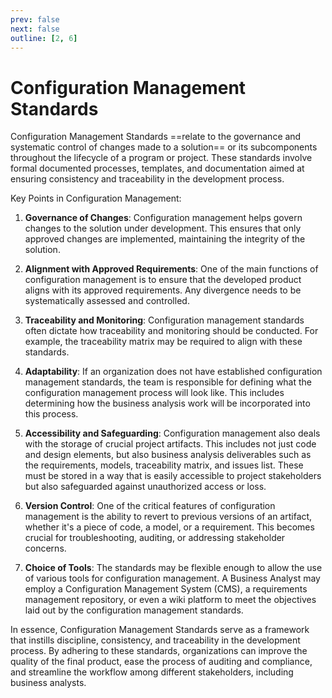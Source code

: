 ```yaml
---
prev: false
next: false
outline: [2, 6]
---
```


# Configuration Management Standards

Configuration Management Standards ==relate to the governance and systematic control of changes made to a solution== or its subcomponents throughout the lifecycle of a program or project. These standards involve formal documented processes, templates, and documentation aimed at ensuring consistency and traceability in the development process.

Key Points in Configuration Management:

1. **Governance of Changes**: Configuration management helps govern changes to the solution under development. This ensures that only approved changes are implemented, maintaining the integrity of the solution.

2. **Alignment with Approved Requirements**: One of the main functions of configuration management is to ensure that the developed product aligns with its approved requirements. Any divergence needs to be systematically assessed and controlled.

3. **Traceability and Monitoring**: Configuration management standards often dictate how traceability and monitoring should be conducted. For example, the traceability matrix may be required to align with these standards.

4. **Adaptability**: If an organization does not have established configuration management standards, the team is responsible for defining what the configuration management process will look like. This includes determining how the business analysis work will be incorporated into this process.

5. **Accessibility and Safeguarding**: Configuration management also deals with the storage of crucial project artifacts. This includes not just code and design elements, but also business analysis deliverables such as the requirements, models, traceability matrix, and issues list. These must be stored in a way that is easily accessible to project stakeholders but also safeguarded against unauthorized access or loss.

6. **Version Control**: One of the critical features of configuration management is the ability to revert to previous versions of an artifact, whether it's a piece of code, a model, or a requirement. This becomes crucial for troubleshooting, auditing, or addressing stakeholder concerns.

7. **Choice of Tools**: The standards may be flexible enough to allow the use of various tools for configuration management. A Business Analyst may employ a Configuration Management System (CMS), a requirements management repository, or even a wiki platform to meet the objectives laid out by the configuration management standards.

In essence, Configuration Management Standards serve as a framework that instills discipline, consistency, and traceability in the development process. By adhering to these standards, organizations can improve the quality of the final product, ease the process of auditing and compliance, and streamline the workflow among different stakeholders, including business analysts.
